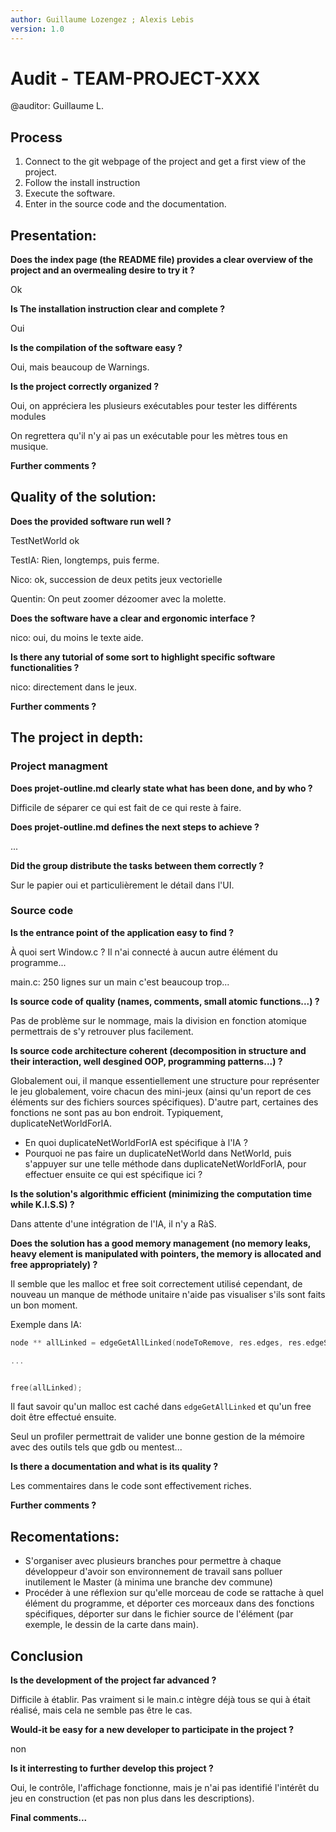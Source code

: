 ```yaml
---
author: Guillaume Lozengez ; Alexis Lebis
version: 1.0
---
```

# Audit - TEAM-PROJECT-XXX

@auditor: Guillaume L.

## Process 

1. Connect to the git webpage of the project and get a first view of the project.
2. Follow the install instruction 
3. Execute the software.
4. Enter in the source code and the documentation.

## Presentation:

**Does the index page (the README file) provides a clear overview of the project and an overmealing desire to try it ?**

Ok

**Is The installation instruction clear and complete ?**

Oui

**Is the compilation of the software easy ?**

Oui, mais beaucoup de Warnings.

**Is the project correctly organized ?**

Oui, on appréciera les plusieurs exécutables pour tester les différents modules

On regrettera qu'il n'y ai pas un exécutable pour les mètres tous en musique.

**Further comments ?**


## Quality of the solution:

**Does the provided software run well ?**

TestNetWorld ok

TestIA: Rien, longtemps, puis ferme.

Nico: ok, succession de deux petits jeux vectorielle

Quentin: On peut zoomer dézoomer avec la molette.


**Does the software have a clear and ergonomic interface ?**

nico: oui, du moins le texte aide.

**Is there any tutorial of some sort to highlight specific software functionalities ?**

nico: directement dans le jeux.


**Further comments ?**


## The project in depth:

### Project managment

**Does projet-outline.md clearly state what has been done, and by who ?**

Difficile de séparer ce qui est fait de ce qui reste à faire.

**Does projet-outline.md defines the next steps to achieve ?**

...

**Did the group distribute the tasks between them correctly ?**

Sur le papier oui et particulièrement le détail dans l'UI. 


### Source code

**Is the entrance point of the application easy to find ?**

À quoi sert Window.c ? Il n'ai connecté à aucun autre élément du programme...

main.c: 250 lignes sur un main c'est beaucoup trop...


**Is source code of quality (names, comments, small atomic functions...) ?**

Pas de problème sur le nommage, mais la division en fonction atomique permettrais de s'y retrouver  plus facilement.


**Is source code architecture coherent (decomposition in structure and their interaction, well desgined OOP, programming patterns...) ?**

Globalement oui, il manque essentiellement une structure pour représenter le jeu globalement, voire chacun des mini-jeux (ainsi qu'un report de ces éléments sur des fichiers sources spécifiques).
D'autre part, certaines des fonctions ne sont pas au bon endroit. Typiquement, duplicateNetWorldForIA.

- En quoi duplicateNetWorldForIA est spécifique à l'IA ?
- Pourquoi ne pas faire un duplicateNetWorld dans NetWorld, puis s'appuyer sur une telle méthode dans duplicateNetWorldForIA, pour effectuer ensuite ce qui est spécifique ici ?


**Is the solution's algorithmic efficient (minimizing the computation time while K.I.S.S) ?**

Dans attente d'une intégration de l'IA, il n'y a RàS.


**Does the solution has a good memory management (no memory leaks, heavy element is manipulated with pointers, the memory is allocated and free appropriately) ?**

Il semble que les malloc et free soit correctement utilisé cependant, de nouveau un manque de méthode unitaire n'aide pas visualiser s'ils sont faits un bon moment.

Exemple dans IA: 

```c
node ** allLinked = edgeGetAllLinked(nodeToRemove, res.edges, res.edgeSize);

...


free(allLinked);

```

Il faut savoir qu'un malloc est caché dans `edgeGetAllLinked` et qu'un free doit être effectué ensuite.

Seul un profiler permettrait de valider une bonne gestion de la mémoire avec des outils tels que gdb ou mentest...


**Is there a documentation and what is its quality ?**

Les commentaires dans le code sont effectivement riches.


**Further comments ?**



## Recomentations:


- S'organiser avec plusieurs branches pour permettre à chaque développeur d'avoir son environnement de travail sans polluer inutilement le Master (à minima une branche dev commune)
- Procéder à une réflexion sur qu'elle morceau de code se rattache à quel élément du programme, et déporter ces morceaux dans des fonctions spécifiques, déporter sur dans le fichier source de l'élément (par exemple, le dessin de la carte dans main).


## Conclusion


**Is the development of the project far advanced ?**


Difficile à établir. Pas vraiment si le main.c intègre déjà tous se qui à était réalisé, mais cela ne semble pas être le cas.


**Would-it be easy for a new developer to participate in the project ?**

non


**Is it interresting to further develop this project ?**

Oui, le contrôle, l'affichage fonctionne, mais je n'ai pas identifié l'intérêt du jeu en construction (et pas non plus dans les descriptions).


**Final comments...**

